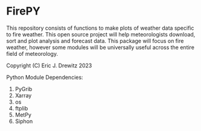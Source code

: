 # FirePY
This repository consists of functions to make plots of weather data specific to fire weather. 
This open source project will help meteorologists download, sort and plot analysis and forecast data. 
This package will focus on fire weather, however some modules will be universally useful across the entire field of meteorology. 

Copyright (C) Eric J. Drewitz 2023

Python Module Dependencies: 
1. PyGrib
2. Xarray
3. os
4. ftplib
5. MetPy
6. Siphon

